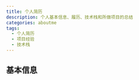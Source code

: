 ```yaml
---
title: 个人简历
description: 个人基本信息、履历、技术栈和所做项目的总结
categories: aboutme
tags:
  - 个人简历
  - 项目经验
  - 技术栈
---
```


## 基本信息

